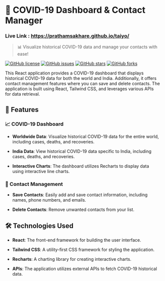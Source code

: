 # 🦠 COVID-19 Dashboard & Contact Manager

### Live Link : https://prathamsakhare.github.io/taiyo/

> 📊 Visualize historical COVID-19 data and manage your contacts with ease!

[![GitHub license](https://img.shields.io/github/license/prathamsakhare/taiyo)](https://prathamsakhare.github.io/taiyo/LICENSE)
[![GitHub issues](https://img.shields.io/github/issues/prathamsakhare/taiyo)](https://prathamsakhare.github.io/taiyo/issues)
[![GitHub stars](https://img.shields.io/github/stars/prathamsakhare/taiyo)](https://prathamsakhare.github.io/taiyo/stargazers)
[![GitHub forks](https://img.shields.io/github/forks/prathamsakhare/taiyo)](https://prathamsakhare.github.io/taiyo//network)

This React application provides a COVID-19 dashboard that displays historical COVID-19 data for both the world and India. Additionally, it offers contact management features where you can save and delete contacts. The application is built using React, Tailwind CSS, and leverages various APIs for data retrieval.

## 🚀 Features

### 📈 COVID-19 Dashboard

- **Worldwide Data**: Visualize historical COVID-19 data for the entire world, including cases, deaths, and recoveries.

- **India Data**: View historical COVID-19 data specific to India, including cases, deaths, and recoveries.

- **Interactive Charts**: The dashboard utilizes Recharts to display data using interactive line charts.

### 👥 Contact Management

- **Save Contacts**: Easily add and save contact information, including names, phone numbers, and emails.

- **Delete Contacts**: Remove unwanted contacts from your list.

## 🛠️ Technologies Used

- **React**: The front-end framework for building the user interface.

- **Tailwind CSS**: A utility-first CSS framework for styling the application.

- **Recharts**: A charting library for creating interactive charts.

- **APIs**: The application utilizes external APIs to fetch COVID-19 historical data.

